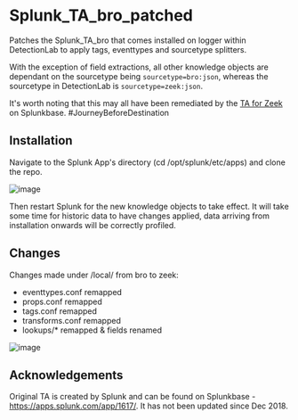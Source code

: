 # Splunk_TA_bro_patched

Patches the Splunk_TA_bro that comes installed on logger within DetectionLab to apply tags, eventtypes and sourcetype splitters.

With the exception of field extractions, all other knowledge objects are dependant on the sourcetype being `sourcetype=bro:json`, whereas the sourcetype in DetectionLab is `sourcetype=zeek:json`.

It's worth noting that this may all have been remediated by the [TA for Zeek](https://splunkbase.splunk.com/app/5466/) on Splunkbase. #JourneyBeforeDestination

## Installation

Navigate to the Splunk App's directory (cd /opt/splunk/etc/apps) and clone the repo.

![image](https://user-images.githubusercontent.com/56516924/162644880-efccef39-029a-4966-9ecc-7eb4647abb9d.png)

Then restart Splunk for the new knowledge objects to take effect.  It will take some time for historic data to have changes applied, data arriving from installation onwards will be correctly profiled.


## Changes

Changes made under /local/ from bro to zeek:

 - eventtypes.conf remapped 
 - props.conf remapped
 - tags.conf remapped
 - transforms.conf remapped
 - lookups/* remapped & fields renamed

![image](https://user-images.githubusercontent.com/56516924/162644486-e2f81b7d-914b-4220-b074-828462e4a66f.png)


## Acknowledgements

Original TA is created by Splunk and can be found on Splunkbase - https://apps.splunk.com/app/1617/.  It has not been updated since Dec 2018.
